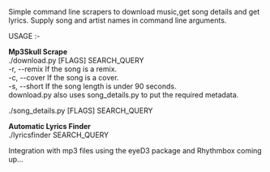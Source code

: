 Simple command line scrapers to download music,get song details and get lyrics.
Supply song and artist names in command line arguments.

USAGE :- 

<b>Mp3Skull Scrape</b><br>
./download.py [FLAGS] SEARCH_QUERY<br>
-r, --remix		If the song is a remix.<br>
-c, --cover		If the song is a cover.<br>
-s, --short		If the song length is under 90 seconds.<br>
download.py also uses song_details.py to put the required metadata.

./song_details.py [FLAGS] SEARCH_QUERY<br>

<b>Automatic Lyrics Finder</b><br>
./lyricsfinder SEARCH_QUERY<br>

Integration with mp3 files using the eyeD3 package and Rhythmbox coming up...
